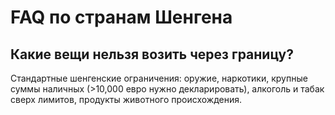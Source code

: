 # FAQ по странам Шенгена

## Какие вещи нельзя возить через границу?

Стандартные шенгенские ограничения: оружие, наркотики, крупные суммы наличных (>10,000 евро нужно декларировать), алкоголь и табак сверх лимитов, продукты животного происхождения.